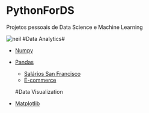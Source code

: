 # PythonForDS
Projetos pessoais de Data Science e Machine Learning

![neil](https://imarticus.org/wp-content/uploads/2019/07/ds11.gif)
    #Data Analytics#
  * [Numpy](https://github.com/JnsFerreira/PythonForDS-ML/tree/master/Numpy)
  * [Pandas](https://github.com/JnsFerreira/PythonForDS-ML/tree/master/Pandas)
      * [Salários San Francisco](https://github.com/JnsFerreira/PythonForDS-ML/tree/master/Pandas/SanFrancisco_Salaries)
      * [E-commerce](https://github.com/JnsFerreira/PythonForDS-ML/tree/master/Pandas/Ecommerce)
      
    #Data Visualization
    
  * [Matplotlib](https://github.com/JnsFerreira/PythonForDS-ML/tree/master/Matplotlib)

